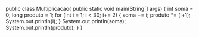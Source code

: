 public class Multiplicacao{
   public static void main(String[] args) {
		int soma = 0;
		long produto = 1;
		for (int i = 1; i < 30; i+= 2) {
			soma += i;
			produto *= (i+1);
			System.out.println(i);
		}
		System.out.println(soma);
		System.out.println(produto);
   }
}
